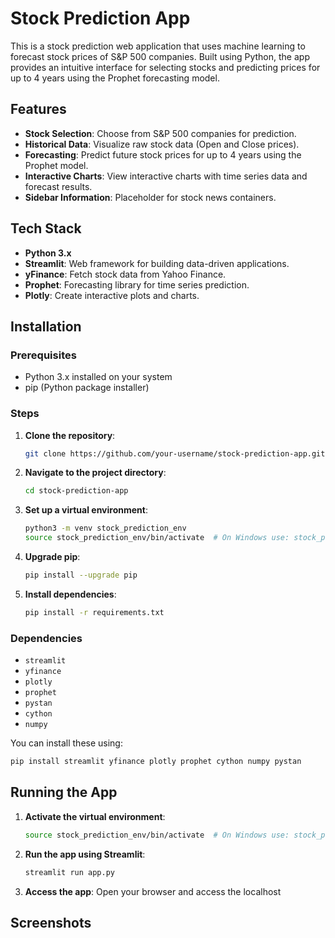 # Stock Prediction App

This is a stock prediction web application that uses machine learning to forecast stock prices of S&P 500 companies. Built using Python, the app provides an intuitive interface for selecting stocks and predicting prices for up to 4 years using the Prophet forecasting model.

## Features
- **Stock Selection**: Choose from S&P 500 companies for prediction.
- **Historical Data**: Visualize raw stock data (Open and Close prices).
- **Forecasting**: Predict future stock prices for up to 4 years using the Prophet model.
- **Interactive Charts**: View interactive charts with time series data and forecast results.
- **Sidebar Information**: Placeholder for stock news containers.

## Tech Stack
- **Python 3.x**
- **Streamlit**: Web framework for building data-driven applications.
- **yFinance**: Fetch stock data from Yahoo Finance.
- **Prophet**: Forecasting library for time series prediction.
- **Plotly**: Create interactive plots and charts.

## Installation

### Prerequisites
- Python 3.x installed on your system
- pip (Python package installer)

### Steps

1. **Clone the repository**:
    ```bash
    git clone https://github.com/your-username/stock-prediction-app.git
    ```

2. **Navigate to the project directory**:
    ```bash
    cd stock-prediction-app
    ```

3. **Set up a virtual environment**:
    ```bash
    python3 -m venv stock_prediction_env
    source stock_prediction_env/bin/activate  # On Windows use: stock_prediction_env\Scripts\activate
    ```

4. **Upgrade pip**:
    ```bash
    pip install --upgrade pip
    ```

5. **Install dependencies**:
    ```bash
    pip install -r requirements.txt
    ```

### Dependencies
- `streamlit`
- `yfinance`
- `plotly`
- `prophet`
- `pystan`
- `cython`
- `numpy`

You can install these using:
```bash
pip install streamlit yfinance plotly prophet cython numpy pystan
```

## Running the App

1. **Activate the virtual environment**:
    ```bash
    source stock_prediction_env/bin/activate  # On Windows use: stock_prediction_env\Scripts\activate
    ```

2. **Run the app using Streamlit**:
    ```bash
    streamlit run app.py
    ```

3. **Access the app**: 
   Open your browser and access the localhost 

## Screenshots
